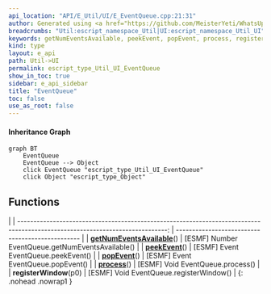 ```yaml
---
api_location: "API/E_Util/UI/E_EventQueue.cpp:21:31"
author: Generated using <a href="https://github.com/MeisterYeti/WhatsUpDoc">WhatsUpDoc</a>
breadcrumbs: "Util:escript_namespace_Util|UI:escript_namespace_Util_UI"
keywords: getNumEventsAvailable, peekEvent, popEvent, process, registerWindow
kind: type
layout: e_api
path: Util->UI
permalink: escript_type_Util_UI_EventQueue
show_in_toc: true
sidebar: e_api_sidebar
title: "EventQueue"
toc: false
use_as_root: false
---
```


#### Inheritance Graph

```mermaid
graph BT
	EventQueue
	EventQueue --> Object
	click EventQueue "escript_type_Util_UI_EventQueue"
	click Object "escript_type_Object"
```

## Functions

|
| ----------------------------------------------------------------------------------------------------------------------------: | ------------------------------------------------ | 
| **[getNumEventsAvailable](classUtil_1_1UI_1_1EventQueue#classUtil_1_1UI_1_1EventQueue_1a03e6797c98493167b544c20c47aad272)**() | [ESMF] Number EventQueue.getNumEventsAvailable() | 
| **[peekEvent](classUtil_1_1UI_1_1EventQueue#classUtil_1_1UI_1_1EventQueue_1a5f4f8d5626a674902f501c4b20918919)**()             | [ESMF] Event EventQueue.peekEvent()              | 
| **[popEvent](classUtil_1_1UI_1_1EventQueue#classUtil_1_1UI_1_1EventQueue_1a383f9b5ed7dfdf2076964a9c3651b61d)**()              | [ESMF] Event EventQueue.popEvent()               | 
| **[process](classUtil_1_1UI_1_1EventQueue#classUtil_1_1UI_1_1EventQueue_1a6673bc50781be1f3dbda43cfa2fe98b6)**()               | [ESMF] Void EventQueue.process()                 | 
| **registerWindow**(p0)                                                                                                        | [ESMF] Void EventQueue.registerWindow()          | 
{: .nohead .nowrap1 }

